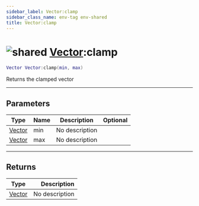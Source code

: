 ```yaml
---
sidebar_label: Vector:clamp
sidebar_class_name: env-tag env-shared
title: Vector:clamp
---
```


# <img src='/img/wiki/shared.png' alt='shared' classname='env-tag' /> [Vector](../vector/README.md):clamp

```lua
Vector Vector:clamp(min, max)
```

Returns the clamped vector<br/>

-----------------
## Parameters

| Type   | Name | Description | Optional |
| ------ | ---- | ----------- | -------: |
| [Vector](../vector/README.md) | min | No description |   |
| [Vector](../vector/README.md) | max | No description |   |

-----------------
## Returns

| Type   | Description |
| ------ | ----------: |
| [Vector](../vector/README.md) | No description |
